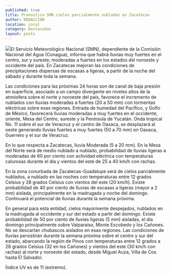 ```yaml
---
published: true
title: Pronostica SMN cielos parcialmente nublados en Zacatecas
author: REDACCION
location: Local
category: Destacadas
layout: posts
---
```


![](http://i.imgur.com/kbLyAGwm.jpg)El Servicio Meteorológico Nacional (SMN), dependiente de la Comisión Nacional del Agua (Conagua), informa que habrá lluvias muy fuertes en el centro, sur y sureste; moderadas a fuertes en los estados del noroeste y occidente del país. En Zacatecas mejoran las condiciones de precipitaciones dispersas de escasas a ligeras, a partir de la noche del sábado y durante toda la semana.

Las condiciones para las próximas 24 horas son de canal de baja presión en superficie, asociado a un campo divergente en niveles altos de la atmósfera sobre el norte y noroeste del país, favorece el incremento de nublados con lluvias moderadas a fuertes (20 a 50 mm) con tormentas eléctricas sobre esas regiones. Entrada de humedad del Pacífico, y Golfo de México, favorecerá lluvias moderadas a muy fuertes en el occidente, oriente, Mesa del Centro, sureste y la Península de Yucatán. Onda tropical No. 11 sobre el sur de Veracruz y el centro de Oaxaca, se desplazará al oeste generando lluvias fuertes a muy fuertes (50 a 70 mm) en Oaxaca, Guerrero y el sur de Veracruz. 

En lo que respecta a Zacatecas, lluvia Moderada (5 a 20 mm). 
En la Mesa del Norte será de medio nublado a nublado, probabilidad de lluvias ligeras a moderadas  de 60 por ciento con actividad eléctrica con temperaturas calurosas durante el día y vientos del este de 25 a 40 km/h con rachas. 

En la zona conurbada de Zacatecas-Guadalupe será de cielos parcialmente nublados, a nublado en las noches con temperaturas entre 12 grados Celsius y 28 grados Celsius con vientos del este (20 km/h). Existe probabilidad de 40 por ciento de lluvias de escasas a ligeras (mayor a 2 mm) aislada, principalmente en la madrugada y noche del domingo. Continuará el potencial de lluvias durante la semana próxima. 

En general para esta entidad,  cielos mayormente despejados, nublados en la madrugada al occidente y sur del estado a partir del domingo. Existe probabilidad de 50 por ciento de lluvias ligeras (5 mm) aisladas, el día domingo principalmente sobre Valparaíso, Monte Escobedo y los Cañones. No se descartan chubascos aislados en esas regiones. Las condiciones de lluvias persistirán durante la semana próxima sobre el centro y sur del estado, abarcando la región de Pinos con temperaturas entre 12 grados a 28 grados Celsius (32 en los Cañones) y vientos del este (30 km/h con rachas) al norte y noroeste del estado, desde Miguel Auza, Villa de Cos hasta El Salvador. 

Índice UV  es de 11 (extremo). 
